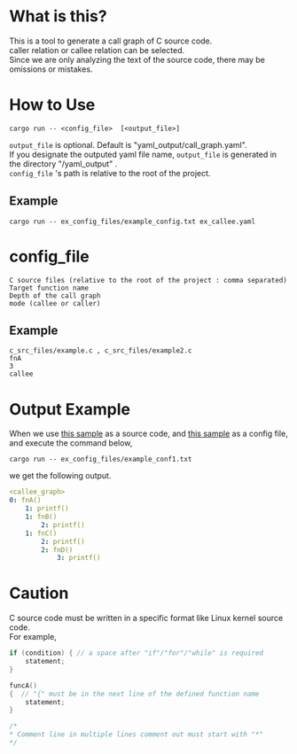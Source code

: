 # What is this?
This is a tool to generate a call graph of C source code.
<br>
caller relation or callee relation can be selected.
<br>
Since we are only analyzing the text of the source code, there may be omissions or mistakes.

# How to Use
```
cargo run -- <config_file>  [<output_file>]
```
```output_file``` is optional. Default is "yaml_output/call_graph.yaml".
<br>
If you designate the outputed yaml file name, ```output_file``` is generated in the directory "/yaml_output" .
<br>
```config_file``` 's path is relative to the root of the project.

## Example
```
cargo run -- ex_config_files/example_config.txt ex_callee.yaml
```

# config_file
```
C source files (relative to the root of the project : comma separated)
Target function name
Depth of the call graph
mode (callee or caller)
```

## Example
```
c_src_files/example.c , c_src_files/example2.c
fnA
3
callee
```

# Output Example
When we use [this sample](./ex_c_src_files/example.c) as a source code, and [this sample](./ex_config_files/example_conf1.txt) as a config file, and execute the command below,
```
cargo run -- ex_config_files/example_conf1.txt
```
we get the following output.

```yaml
<callee_graph>
0: fnA()
    1: printf()
    1: fnB()
        2: printf()
    1: fnC()
        2: printf()
        2: fnD()
            3: printf()

```

# Caution
C source code must be written in a specific format like Linux kernel source code.
<br>
For example,
```c
if (condition) { // a space after "if"/"for"/"while" is required
    statement;
}
```

```c
funcA()
{  // "{" must be in the next line of the defined function name
    statement;
}
```

```c
/*
* Comment line in multiple lines comment out must start with "*"
*/

```